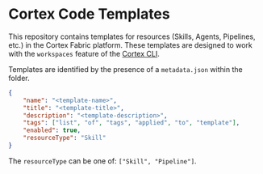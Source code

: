 # Cortex Code Templates

This repository contains templates for resources (Skills, Agents, Pipelines, etc.) in the Cortex Fabric platform. These
templates are designed to work with the `workspaces` feature of the [Cortex CLI](https://github.com/CognitiveScale/cortex-cli).

Templates are identified by the presence of a `metadata.json` within the folder.

```json
{
    "name": "<template-name>",
    "title": "<template-title>",
    "description": "<template-description>",
    "tags": ["list", "of", "tags", "applied", "to", "template"],
    "enabled": true,
    "resourceType": "Skill"
}
```

The `resourceType` can be one of: `["Skill", "Pipeline"]`.
